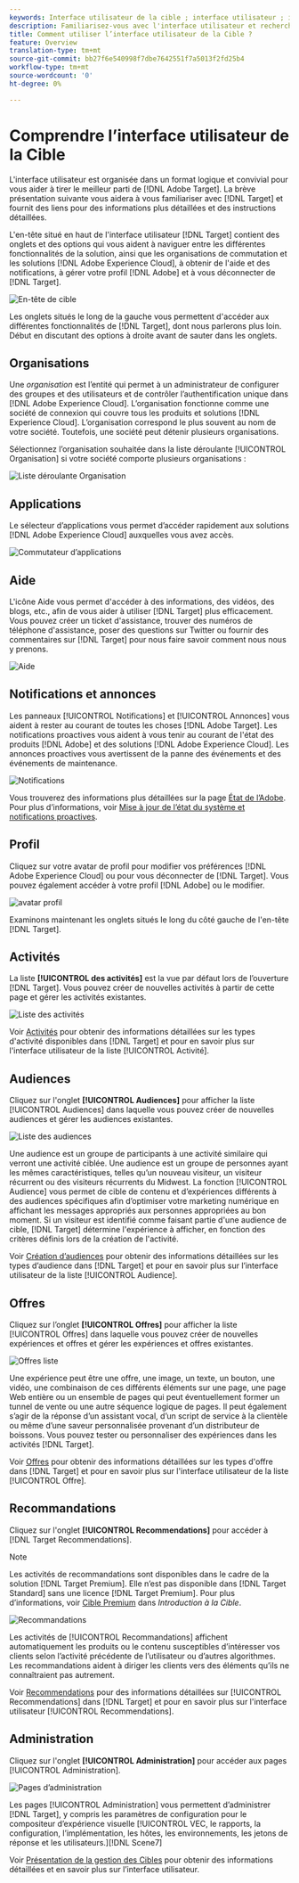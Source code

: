 ```yaml
---
keywords: Interface utilisateur de la cible ; interface utilisateur ; interface utilisateur
description: Familiarisez-vous avec l'interface utilisateur et recherchez des liens vers des informations plus détaillées pour vous aider à tirer le meilleur parti de la Cible.
title: Comment utiliser l’interface utilisateur de la Cible ?
feature: Overview
translation-type: tm+mt
source-git-commit: bb27f6e540998f7dbe7642551f7a5013f2fd25b4
workflow-type: tm+mt
source-wordcount: '0'
ht-degree: 0%

---
```



# Comprendre l’interface utilisateur de la Cible

L&#39;interface utilisateur est organisée dans un format logique et convivial pour vous aider à tirer le meilleur parti de [!DNL Adobe Target]. La brève présentation suivante vous aidera à vous familiariser avec [!DNL Target] et fournit des liens pour des informations plus détaillées et des instructions détaillées.

L&#39;en-tête situé en haut de l&#39;interface utilisateur [!DNL Target] contient des onglets et des options qui vous aident à naviguer entre les différentes fonctionnalités de la solution, ainsi que les organisations de commutation et les solutions [!DNL Adobe Experience Cloud], à obtenir de l&#39;aide et des notifications, à gérer votre profil [!DNL Adobe] et à vous déconnecter de [!DNL Target].

![En-tête de cible](/help/c-intro/assets/target-header.png)

Les onglets situés le long de la gauche vous permettent d&#39;accéder aux différentes fonctionnalités de [!DNL Target], dont nous parlerons plus loin. Début en discutant des options à droite avant de sauter dans les onglets.

## Organisations

Une *organisation* est l’entité qui permet à un administrateur de configurer des groupes et des utilisateurs et de contrôler l’authentification unique dans [!DNL Adobe Experience Cloud]. L’organisation fonctionne comme une société de connexion qui couvre tous les produits et solutions [!DNL Experience Cloud]. L’organisation correspond le plus souvent au nom de votre société. Toutefois, une société peut détenir plusieurs organisations.

Sélectionnez l’organisation souhaitée dans la liste déroulante [!UICONTROL Organisation] si votre société comporte plusieurs organisations :

![Liste déroulante Organisation](/help/c-intro/assets/organizations.png)

## Applications

Le sélecteur d’applications vous permet d’accéder rapidement aux solutions [!DNL Adobe Experience Cloud] auxquelles vous avez accès.

![Commutateur d’applications](/help/c-intro/assets/apps.png)

## Aide

L&#39;icône Aide vous permet d&#39;accéder à des informations, des vidéos, des blogs, etc., afin de vous aider à utiliser [!DNL Target] plus efficacement. Vous pouvez créer un ticket d&#39;assistance, trouver des numéros de téléphone d&#39;assistance, poser des questions sur Twitter ou fournir des commentaires sur [!DNL Target] pour nous faire savoir comment nous nous y prenons.

![Aide](/help/c-intro/assets/help.png)

## Notifications et annonces

Les panneaux [!UICONTROL Notifications] et [!UICONTROL Annonces] vous aident à rester au courant de toutes les choses [!DNL Adobe Target]. Les notifications proactives vous aident à vous tenir au courant de l&#39;état des produits [!DNL Adobe] et des solutions [!DNL Adobe Experience Cloud]. Les annonces proactives vous avertissent de la panne des événements et des événements de maintenance.

![Notifications](/help/c-intro/assets/notifications.png)

Vous trouverez des informations plus détaillées sur la page [État de l’Adobe](https://status.adobe.com/). Pour plus d’informations, voir [Mise à jour de l’état du système et notifications proactives](/help/c-intro/assets/notifications.png).

## Profil

Cliquez sur votre avatar de profil pour modifier vos préférences [!DNL Adobe Experience Cloud] ou pour vous déconnecter de [!DNL Target]. Vous pouvez également accéder à votre profil [!DNL Adobe] ou le modifier.

![avatar profil](/help/c-intro/assets/change-language.png)

Examinons maintenant les onglets situés le long du côté gauche de l&#39;en-tête [!DNL Target].

## Activités

La liste **[!UICONTROL des activités]** est la vue par défaut lors de l’ouverture [!DNL Target]. Vous pouvez créer de nouvelles activités à partir de cette page et gérer les activités existantes.

![Liste des activités](/help/c-intro/assets/activities-list.png)

Voir [Activités](/help/c-activities/activities.md) pour obtenir des informations détaillées sur les types d&#39;activité disponibles dans [!DNL Target] et pour en savoir plus sur l&#39;interface utilisateur de la liste [!UICONTROL Activité].

## Audiences

Cliquez sur l&#39;onglet **[!UICONTROL Audiences]** pour afficher la liste [!UICONTROL Audiences] dans laquelle vous pouvez créer de nouvelles audiences et gérer les audiences existantes.

![Liste des audiences](/help/c-intro/assets/audience-list.png)

Une audience est un groupe de participants à une activité similaire qui verront une activité ciblée. Une audience est un groupe de personnes ayant les mêmes caractéristiques, telles qu’un nouveau visiteur, un visiteur récurrent ou des visiteurs récurrents du Midwest. La fonction [!UICONTROL Audience] vous permet de cible de contenu et d’expériences différents à des audiences spécifiques afin d’optimiser votre marketing numérique en affichant les messages appropriés aux personnes appropriées au bon moment. Si un visiteur est identifié comme faisant partie d&#39;une audience de cible, [!DNL Target] détermine l&#39;expérience à afficher, en fonction des critères définis lors de la création de l&#39;activité.

Voir [Création d’audiences](/help/c-target/c-audiences/create-audience.md) pour obtenir des informations détaillées sur les types d’audience dans [!DNL Target] et pour en savoir plus sur l’interface utilisateur de la liste [!UICONTROL Audience].

## Offres

Cliquez sur l’onglet **[!UICONTROL Offres]** pour afficher la liste [!UICONTROL Offres] dans laquelle vous pouvez créer de nouvelles expériences et offres et gérer les expériences et offres existantes.

![Offres liste](/help/c-intro/assets/offers.png)

Une expérience peut être une offre, une image, un texte, un bouton, une vidéo, une combinaison de ces différents éléments sur une page, une page Web entière ou un ensemble de pages qui peut éventuellement former un tunnel de vente ou une autre séquence logique de pages. Il peut également s’agir de la réponse d’un assistant vocal, d’un script de service à la clientèle ou même d’une saveur personnalisée provenant d’un distributeur de boissons. Vous pouvez tester ou personnaliser des expériences dans les activités [!DNL Target].

Voir [Offres](/help/c-experiences/c-manage-content/manage-content.md) pour obtenir des informations détaillées sur les types d&#39;offre dans [!DNL Target] et pour en savoir plus sur l&#39;interface utilisateur de la liste [!UICONTROL Offre].

## Recommandations

Cliquez sur l&#39;onglet **[!UICONTROL Recommendations]** pour accéder à [!DNL Target Recommendations].

>[!NOTE]
>
>Les activités de recommandations sont disponibles dans le cadre de la solution [!DNL Target Premium]. Elle n’est pas disponible dans [!DNL Target Standard] sans une licence [!DNL Target Premium]. Pour plus d’informations, voir [Cible Premium](/help/c-intro/intro.md#premium) dans *Introduction à la Cible*.

![Recommandations](/help/c-intro/assets/recommendations.png)

Les activités de [!UICONTROL Recommandations] affichent automatiquement les produits ou le contenu susceptibles d’intéresser vos clients selon l’activité précédente de l’utilisateur ou d’autres algorithmes. Les recommandations aident à diriger les clients vers des éléments qu’ils ne connaîtraient pas autrement.

Voir [Recommendations](/help/c-recommendations/recommendations.md) pour des informations détaillées sur [!UICONTROL Recommendations] dans [!DNL Target] et pour en savoir plus sur l&#39;interface utilisateur [!UICONTROL Recommendations].

## Administration

Cliquez sur l&#39;onglet **[!UICONTROL Administration]** pour accéder aux pages [!UICONTROL Administration].

![Pages d’administration](/help/c-intro/assets/administration.png)

Les pages [!UICONTROL Administration] vous permettent d’administrer [!DNL Target], y compris les paramètres de configuration pour le compositeur d’expérience visuelle [!UICONTROL VEC, le rapports, la configuration, l’implémentation, les hôtes, les environnements, les jetons de réponse et les utilisateurs.][!DNL Scene7]

Voir [Présentation de la gestion des Cibles](/help/administrating-target/administrating-target.md) pour obtenir des informations détaillées et en savoir plus sur l’interface utilisateur.
